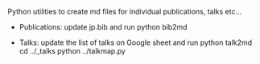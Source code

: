 Python utilities to create md files for individual publications, talks etc...

- Publications: update jp.bib and run
python bib2md

- Talks: update the list of talks on Google sheet and run
python talk2md
cd ../_talks
python ../talkmap.py
